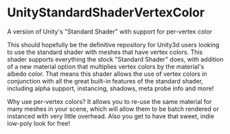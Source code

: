 # UnityStandardShaderVertexColor
A version of Unity's "Standard Shader" with support for per-vertex color

This should hopefully be the definitive repository for Unity3d users looking to use the standard shader with meshes that have vertex colors. This shader supports everything the stock "Standard Shader" does, with addition of a new material option that multiplies vertex colors by the material's albedo color. That means this shader allows the use of vertex colors in conjunction with all the great built-in features of the standard shader, including alpha support, instancing, shadows, meta probe info and more!

Why use per-vertex colors? It allows you to re-use the same material for many meshes in your scene, which will allow them to be batch rendered or instanced with very little overhead. Also you get to have that sweet, indie low-poly look for free!
